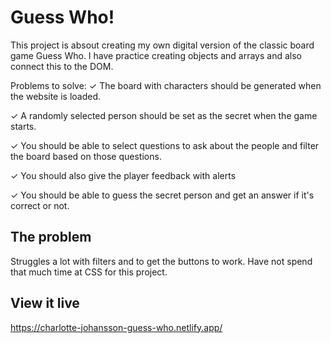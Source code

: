 # Guess Who!

This project is absout creating my own digital version of the classic board game Guess Who. I have practice creating objects and arrays and also connect this to the DOM.

Problems to solve:
✓ The board with characters should be generated when the website is loaded.

✓ A randomly selected person should be set as the secret when the game starts.

✓ You should be able to select questions to ask about the people and filter the board based on those questions.

✓ You should also give the player feedback with alerts

✓ You should be able to guess the secret person and get an answer if it's correct or not.

## The problem

Struggles a lot with filters and to get the buttons to work. Have not spend that much time at CSS for this project.

## View it live

https://charlotte-johansson-guess-who.netlify.app/
